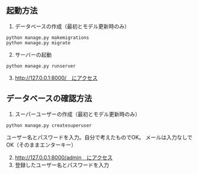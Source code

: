 ## 起動方法
1. データベースの作成（最初とモデル更新時のみ）
```
python manage.py makemigrations
python manage.py migrate
```
2. サーバーの起動
```
python manage.py runserver
```
3. http://127.0.0.1:8000/　にアクセス

## データベースの確認方法
1. スーパーユーザーの作成（最初とモデル更新時のみ）
```
python manage.py createsuperuser
```
ユーザー名とパスワードを入力。自分で考えたものでOK。
メールは入力なしでOK（そのままエンターキー）

2. http://127.0.0.1:8000/admin　にアクセス
3. 登録したユーザー名とパスワードを入力